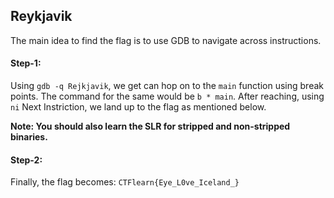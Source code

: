 ## Reykjavik
The main idea to find the flag is to use GDB to navigate across instructions.

#### Step-1:
Using `gdb -q Rejkjavik`, we get can hop on to the `main` function using break points. The command for the same would be `b * main`. After reaching, using `ni` Next Instriction, we land up to the flag as mentioned below.

**Note: You should also learn the SLR for stripped and non-stripped binaries.**

#### Step-2:
Finally, the flag becomes:
`CTFlearn{Eye_L0ve_Iceland_}`
